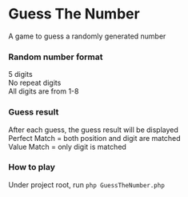 # Guess The Number
A game to guess a randomly generated number

### Random number format
5 digits  
No repeat digits  
All digits are from 1-8

### Guess result
After each guess, the guess result will be displayed  
Perfect Match = both position and digit are matched  
Value Match = only digit is matched

### How to play
Under project root, run `php GuessTheNumber.php`